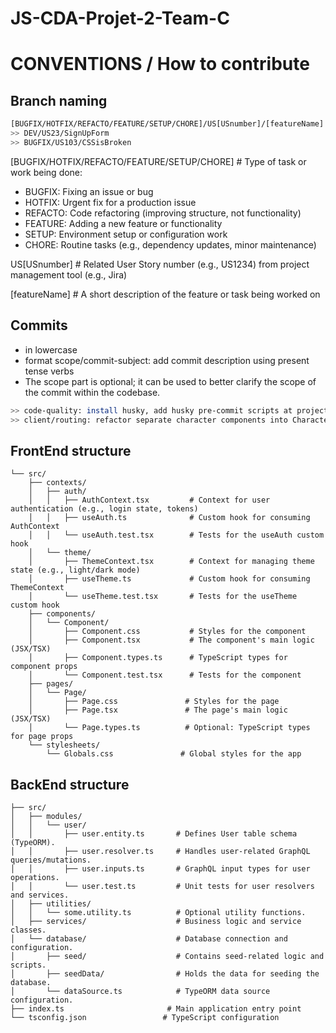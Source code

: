 # JS-CDA-Projet-2-Team-C

# CONVENTIONS / How to contribute

## Branch naming

```bash
[BUGFIX/HOTFIX/REFACTO/FEATURE/SETUP/CHORE]/US[USnumber]/[featureName]
>> DEV/US23/SignUpForm
>> BUGFIX/US103/CSSisBroken
```

[BUGFIX/HOTFIX/REFACTO/FEATURE/SETUP/CHORE] # Type of task or work being done:

- BUGFIX: Fixing an issue or bug
- HOTFIX: Urgent fix for a production issue
- REFACTO: Code refactoring (improving structure, not functionality)
- FEATURE: Adding a new feature or functionality
- SETUP: Environment setup or configuration work
- CHORE: Routine tasks (e.g., dependency updates, minor maintenance)

US[USnumber] # Related User Story number (e.g., US1234) from project management tool (e.g., Jira)

[featureName] # A short description of the feature or task being worked on

## Commits

- in lowercase
- format scope/commit-subject: add commit description using present tense verbs
- The scope part is optional; it can be used to better clarify the scope of the commit within the codebase.

```bash
>> code-quality: install husky, add husky pre-commit scripts at project root
>> client/routing: refactor separate character components into CharacterPage
```

## FrontEnd structure

```
└── src/
    ├── contexts/
    │   ├── auth/
    │   │   ├── AuthContext.tsx         # Context for user authentication (e.g., login state, tokens)
    │   │   ├── useAuth.ts              # Custom hook for consuming AuthContext
    │   │   └── useAuth.test.tsx        # Tests for the useAuth custom hook
    │   └── theme/
    │       ├── ThemeContext.tsx        # Context for managing theme state (e.g., light/dark mode)
    │       ├── useTheme.ts             # Custom hook for consuming ThemeContext
    │       └── useTheme.test.tsx       # Tests for the useTheme custom hook
    ├── components/
    │   └── Component/
    │       ├── Component.css           # Styles for the component
    │       ├── Component.tsx           # The component's main logic (JSX/TSX)
    │       ├── Component.types.ts      # TypeScript types for component props
    │       └── Component.test.tsx      # Tests for the component
    ├── pages/
    │   └── Page/
    │       ├── Page.css               # Styles for the page
    │       ├── Page.tsx               # The page's main logic (JSX/TSX)
    │       └── Page.types.ts          # Optional: TypeScript types for page props
    └── stylesheets/
        └── Globals.css               # Global styles for the app
```

## BackEnd structure

```
├── src/
│   ├── modules/
│   │   └── user/
│   │       ├── user.entity.ts       # Defines User table schema (TypeORM).
│   │       ├── user.resolver.ts     # Handles user-related GraphQL queries/mutations.
│   │       ├── user.inputs.ts       # GraphQL input types for user operations.
│   │       └── user.test.ts         # Unit tests for user resolvers and services.
│   ├── utilities/
│   │   └── some.utility.ts          # Optional utility functions.
│   ├── services/                    # Business logic and service classes.
│   └── database/                    # Database connection and configuration.
│       ├── seed/                    # Contains seed-related logic and scripts.
│       ├── seedData/                # Holds the data for seeding the database.
│       └── dataSource.ts            # TypeORM data source configuration.
├── index.ts                       # Main application entry point
└── tsconfig.json                 # TypeScript configuration
```
